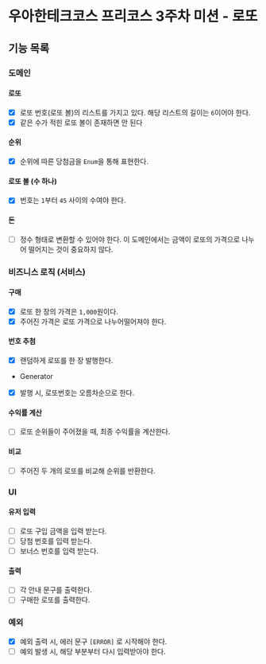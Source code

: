# 우아한테크코스 프리코스 3주차 미션 - 로또

## 기능 목록
### 도메인

#### 로또
- [x] 로또 번호(로또 볼)의 리스트를 가지고 있다. 해당 리스트의 길이는 `6`이어야 한다.
- [x] 같은 수가 적힌 로또 볼이 존재하면 안 된다

#### 순위
- [x] 순위에 따른 당첨금을 `Enum`을 통해 표현한다.

#### 로또 볼 (수 하나)
- [x] 번호는 `1`부터 `45` 사이의 수여야 한다.

#### 돈
- [ ] 정수 형태로 변환할 수 있어야 한다. 이 도메인에서는 금액이 로또의 가격으로 나누어 떨어지는 것이 중요하지 않다.

### 비즈니스 로직 (서비스)

#### 구매
- [x] 로또 한 장의 가격은 `1,000`원이다.
- [x] 주어진 가격은 로또 가격으로 나누어떨어져야 한다.

#### 번호 추첨
- [x] 랜덤하게 로또를 한 장 발행한다.


- Generator
- [x] 발행 시, 로또번호는 오름차순으로 한다.

#### 수익률 계산
- [ ] 로또 순위들이 주어졌을 때, 최종 수익률을 계산한다.

#### 비교
- [ ] 주어진 두 개의 로또를 비교해 순위를 반환한다.

### UI
####  유저 입력
- [ ] 로또 구입 금액을 입력 받는다.
- [ ] 당첨 번호를 입력 받는다.
- [ ] 보너스 번호를 입력 받는다.

#### 출력
- [ ] 각 안내 문구를 출력한다.
- [ ] 구매한 로또를 출력한다.

### 예외
- [x] 예외 출력 시, 에러 문구 `[ERROR]` 로 시작해야 한다.
- [ ] 예외 발생 시, 해당 부분부터 다시 입력받아야 한다.
